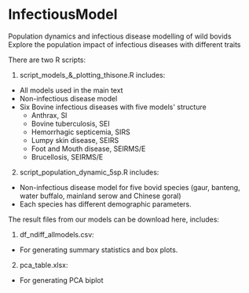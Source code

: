 # InfectiousModel
 Population dynamics and infectious disease modelling of wild bovids  \
 Explore the population impact of infectious diseases with different traits 

 There are two R scripts: 
 1) script_models_&_plotting_thisone.R includes:
 * All models used in the main text 
 * Non-infectious disease model
 * Six Bovine infectious diseases with five models' structure 
    + Anthrax, SI
    + Bovine tuberculosis, SEI
    + Hemorrhagic septicemia, SIRS
    + Lumpy skin disease, SEIRS
    + Foot and Mouth disease, SEIRMS/E
    + Brucellosis, SEIRMS/E
2) script_population_dynamic_5sp.R includes:
* Non-infectious disease model for five bovid species (gaur, banteng, water buffalo, mainland serow and Chinese goral)
* Each species has different demographic parameters.

The result files from our models can be download here, includes: 
1) df_ndiff_allmodels.csv:
 + For generating summary statistics and box plots.
2) pca_table.xlsx:
 + For generating PCA biplot
